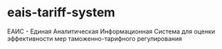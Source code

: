 # eais-tariff-system
ЕАИС - Единая Аналитическая Информационная Система для оценки эффективности мер таможенно-тарифного регулирования
